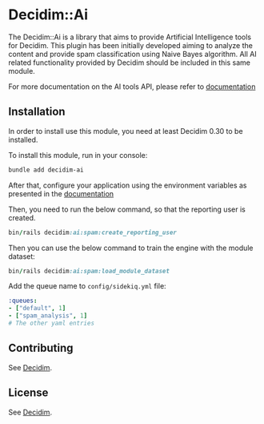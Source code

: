 # Decidim::Ai

The Decidim::Ai is a library that aims to provide Artificial Intelligence tools for Decidim. This plugin has been initially developed aiming to analyze the content and provide spam classification using Naive Bayes algorithm.
All AI related functionality provided by Decidim should be included in this same module.

For more documentation on the AI tools API, please refer to [documentation](https://docs.decidim.org/en/develop/develop/ai_tools.html)

## Installation

In order to install use this module, you need at least Decidim 0.30 to be installed.

To install this module, run in your console:

```bash
bundle add decidim-ai
```

After that, configure your application using the environment variables as presented in the [documentation](https://docs.decidim.org/en/develop/configure/environment_variables.html)

Then, you need to run the below command, so that the reporting user is created.

```ruby
bin/rails decidim:ai:spam:create_reporting_user
```

Then you can use the below command to train the engine with the module dataset:

```ruby
bin/rails decidim:ai:spam:load_module_dataset
```

Add the queue name to `config/sidekiq.yml` file:

```yaml
:queues:
- ["default", 1]
- ["spam_analysis", 1]
# The other yaml entries
```

## Contributing

See [Decidim](https://github.com/decidim/decidim).

## License

See [Decidim](https://github.com/decidim/decidim).
